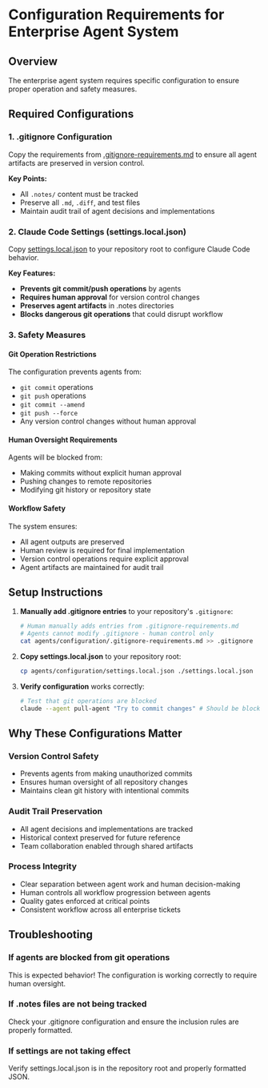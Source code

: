 # Configuration Requirements for Enterprise Agent System

## Overview
The enterprise agent system requires specific configuration to ensure proper operation and safety measures.

## Required Configurations

### 1. .gitignore Configuration
Copy the requirements from [.gitignore-requirements.md](./.gitignore-requirements.md) to ensure all agent artifacts are preserved in version control.

**Key Points:**
- All `.notes/` content must be tracked
- Preserve all `.md`, `.diff`, and test files
- Maintain audit trail of agent decisions and implementations

### 2. Claude Code Settings (settings.local.json)
Copy [settings.local.json](./settings.local.json) to your repository root to configure Claude Code behavior.

**Key Features:**
- **Prevents git commit/push operations** by agents
- **Requires human approval** for version control changes
- **Preserves agent artifacts** in .notes directories
- **Blocks dangerous git operations** that could disrupt workflow

### 3. Safety Measures

#### Git Operation Restrictions
The configuration prevents agents from:
- `git commit` operations
- `git push` operations  
- `git commit --amend`
- `git push --force`
- Any version control changes without human approval

#### Human Oversight Requirements
Agents will be blocked from:
- Making commits without explicit human approval
- Pushing changes to remote repositories
- Modifying git history or repository state

#### Workflow Safety
The system ensures:
- All agent outputs are preserved
- Human review is required for final implementation
- Version control operations require explicit approval
- Agent artifacts are maintained for audit trail

## Setup Instructions

1. **Manually add .gitignore entries** to your repository's `.gitignore`:
   ```bash
   # Human manually adds entries from .gitignore-requirements.md
   # Agents cannot modify .gitignore - human control only
   cat agents/configuration/.gitignore-requirements.md >> .gitignore
   ```

2. **Copy settings.local.json** to your repository root:
   ```bash
   cp agents/configuration/settings.local.json ./settings.local.json
   ```

3. **Verify configuration** works correctly:
   ```bash
   # Test that git operations are blocked
   claude --agent pull-agent "Try to commit changes" # Should be blocked
   ```

## Why These Configurations Matter

### Version Control Safety
- Prevents agents from making unauthorized commits
- Ensures human oversight of all repository changes
- Maintains clean git history with intentional commits

### Audit Trail Preservation  
- All agent decisions and implementations are tracked
- Historical context preserved for future reference
- Team collaboration enabled through shared artifacts

### Process Integrity
- Clear separation between agent work and human decision-making
- Human controls all workflow progression between agents
- Quality gates enforced at critical points
- Consistent workflow across all enterprise tickets

## Troubleshooting

### If agents are blocked from git operations
This is expected behavior! The configuration is working correctly to require human oversight.

### If .notes files are not being tracked
Check your .gitignore configuration and ensure the inclusion rules are properly formatted.

### If settings are not taking effect
Verify settings.local.json is in the repository root and properly formatted JSON.